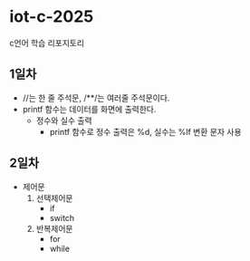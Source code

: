 # iot-c-2025
 c언어 학습 리포지토리

## 1일차
- //는 한 줄 주석문, /**/는 여러줄 주석문이다.
- printf 함수는 데이터를 화면에 출력한다.
    - 정수와 실수 출력
        - printf 함수로 정수 출력은 %d, 실수는 %lf 변환 문자 사용
    

## 2일차
- 제어문
    1. 선택제어문
        - if
        - switch
    2. 반복제어문
        - for
        - while